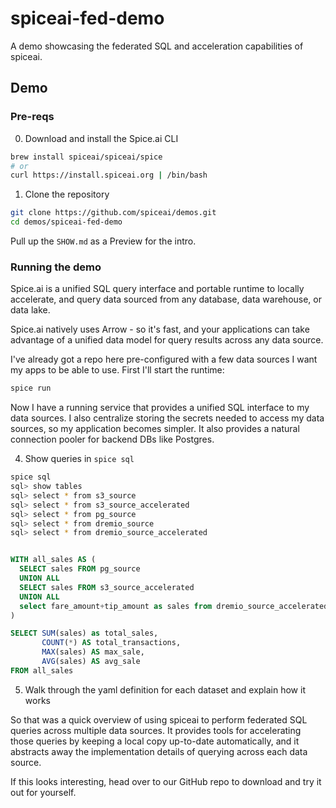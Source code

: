 # spiceai-fed-demo
A demo showcasing the federated SQL and acceleration capabilities of spiceai.

## Demo

### Pre-reqs

0. Download and install the Spice.ai CLI

```bash
brew install spiceai/spiceai/spice
# or
curl https://install.spiceai.org | /bin/bash
```

1. Clone the repository

```bash
git clone https://github.com/spiceai/demos.git
cd demos/spiceai-fed-demo
```

Pull up the `SHOW.md` as a Preview for the intro.

### Running the demo

Spice.ai is a unified SQL query interface and portable runtime to locally accelerate, and query data sourced from any database, data warehouse, or data lake.

Spice.ai natively uses Arrow - so it's fast, and your applications can take advantage of a unified data model for query results across any data source.

I've already got a repo here pre-configured with a few data sources I want my apps to be able to use. First I'll start the runtime:

```bash
spice run
```

Now I have a running service that provides a unified SQL interface to my data sources. I also centralize storing the secrets needed to access my data sources, so my application becomes simpler. It also provides a natural connection pooler for backend DBs like Postgres.

4. Show queries in `spice sql`

```bash
spice sql
sql> show tables
sql> select * from s3_source
sql> select * from s3_source_accelerated
sql> select * from pg_source
sql> select * from dremio_source
sql> select * from dremio_source_accelerated
```

```sql

WITH all_sales AS (
  SELECT sales FROM pg_source 
  UNION ALL 
  SELECT sales FROM s3_source_accelerated
  UNION ALL
  select fare_amount+tip_amount as sales from dremio_source_accelerated
)

SELECT SUM(sales) as total_sales, 
       COUNT(*) AS total_transactions,
       MAX(sales) AS max_sale,
       AVG(sales) AS avg_sale
FROM all_sales
```

5. Walk through the yaml definition for each dataset and explain how it works

So that was a quick overview of using spiceai to perform federated SQL queries across multiple data sources. It provides tools for accelerating those queries by keeping a local copy up-to-date automatically, and it abstracts away the implementation details of querying across each data source.

If this looks interesting, head over to our GitHub repo to download and try it out for yourself.
